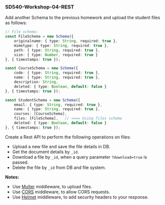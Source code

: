 ### SD540-Workshop-04-REST
Add another Schema to the previous homework and upload the student files as follows:
```typescript
// File schema:
const FileSchema = new Schema({
    originalname: { type: String, required: true },
    mimetype: { type: String, required: true },
    path: { type: String, required: true },
    size: { type: Number, required: true }
}, { timestamps: true });

const CourseSchema = new Schema({
    code: { type: String, required: true },
    name: { type: String, required: true },
    description: String,
    deleted: { type: Boolean, default: false }
}, { timestamps: true });

const StudentSchema = new Schema({
    email: { type: String, required: true },
    name: { type: String, required: true },
    courses: [CourseSchema],
    files: [FileSchema],   // <=== Using files schema
    deleted: { type: Boolean, default: false }
}, { timestamps: true });
```
Create a Rest API to perform the following operations on files:
* Upload a new file and save the file details in DB.
* Get the document details by `_id`.
* Download a file by `_id`, when a query parameter `?download=true` is passed.
* Delete the file by `_id` from DB and file system.
  
**Notes:**
* Use [Multer](https://www.npmjs.com/package/multer) middleware, to upload files.
* Use [CORS](https://www.npmjs.com/package/cors) middleware, to allow CORS requests.
* Use [Helmet](https://www.npmjs.com/package/helmet) middleware, to add security headers to your response.

